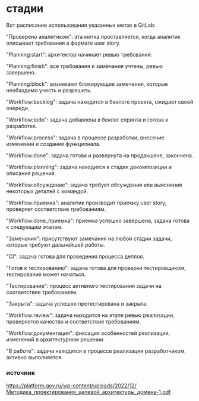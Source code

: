 
# стадии

Вот расписание использования указанных меток в GitLab:

"Проверено аналитиком": эта метка проставляется, когда аналитик описывает требования в формате user story.

"Planning:start": архитектор начинает ревью требований.

"Planning:finish": все требования и замечания учтены, ревью завершено.

"Planning:block": возникают блокирующие замечания, которые необходимо учесть и разрешить.

"Workflow:backlog": задача находится в беклоге проекта, ожидает своей очереди.

"Workflow:todo": задача добавлена в беклог спринта и готова к разработке.

"Workflow:process": задача в процессе разработки, внесение изменений и создание функционала.

"Workflow:done": задача готова и развернута на продакшене, закончена.

"Workflow:planning": задача находится в стадии декомпозиции и описания решения.

"Workflow:обсуждение": задача требует обсуждения или выяснения некоторых деталей с командой.

"Workflow:приемка": аналитик производит приемку user story, проверяет соответствие требованиям.

"Workflow:done_приемка": приемка успешно завершена, задача готова к следующим этапам.

"Замечания": присутствуют замечания на любой стадии задачи, которые требуют дальнейшей работы.

"CI": задача готова для проведения процесса деплоя.

"Готов к тестированию": задача готова для проверки тестировщиком, тестирование может начаться.

"Тестирование": процесс активного тестирования задачи на соответствие требованиям.

"Закрыта": задача успешно протестирована и закрыта.

"Workflow:review": задача находится на этапе ревью реализации, проверяется качество и соответствие требованиям.

"Workflow:документация": фиксация особенностей реализации, изменений в архитектурном решении.

"В работе": задача находится в процессе реализации разработчиком, активно выполняется.



### источник 

https://platform.gov.ru/wp-content/uploads/2022/12/Методика_проектирования_целевой_архитектуры_домена-1.pdf